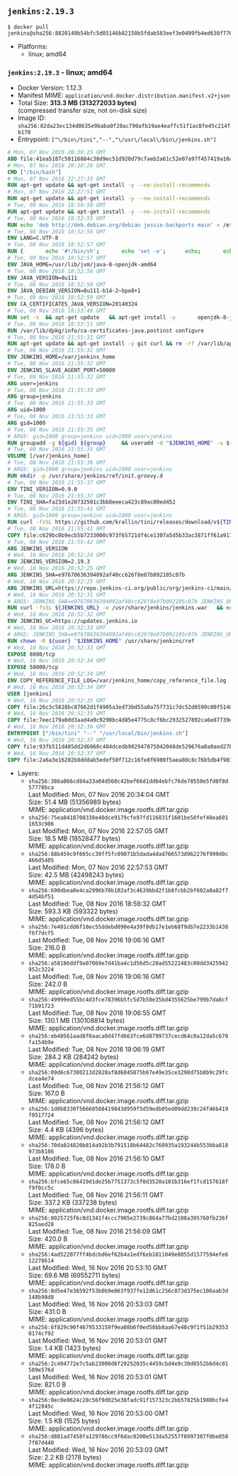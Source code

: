 ## `jenkins:2.19.3`

```console
$ docker pull jenkins@sha256:8820149b54bfc5d05146b82150b5fdab583eef3e0499fb4ed630f77647a42942
```

-	Platforms:
	-	linux; amd64

### `jenkins:2.19.3` - linux; amd64

-	Docker Version: 1.12.3
-	Manifest MIME: `application/vnd.docker.distribution.manifest.v2+json`
-	Total Size: **313.3 MB (313272033 bytes)**  
	(compressed transfer size, not on-disk size)
-	Image ID: `sha256:82da23ec134d0635e9baba0f20ac790afb19ae4eaffc51f1ac8fe45c214fb170`
-	Entrypoint: `["\/bin\/tini","--","\/usr\/local\/bin\/jenkins.sh"]`

```dockerfile
# Mon, 07 Nov 2016 20:30:25 GMT
ADD file:41ea5187c50116884c38d9ec51d920d79cfaeb2a61c52e07a97f457419a10a4f in / 
# Mon, 07 Nov 2016 20:30:26 GMT
CMD ["/bin/bash"]
# Mon, 07 Nov 2016 22:27:33 GMT
RUN apt-get update && apt-get install -y --no-install-recommends 		ca-certificates 		curl 		wget 	&& rm -rf /var/lib/apt/lists/*
# Mon, 07 Nov 2016 22:27:51 GMT
RUN apt-get update && apt-get install -y --no-install-recommends 		bzr 		git 		mercurial 		openssh-client 		subversion 				procps 	&& rm -rf /var/lib/apt/lists/*
# Tue, 08 Nov 2016 18:50:58 GMT
RUN apt-get update && apt-get install -y --no-install-recommends 		bzip2 		unzip 		xz-utils 	&& rm -rf /var/lib/apt/lists/*
# Tue, 08 Nov 2016 18:52:55 GMT
RUN echo 'deb http://deb.debian.org/debian jessie-backports main' > /etc/apt/sources.list.d/jessie-backports.list
# Tue, 08 Nov 2016 18:52:56 GMT
ENV LANG=C.UTF-8
# Tue, 08 Nov 2016 18:52:57 GMT
RUN { 		echo '#!/bin/sh'; 		echo 'set -e'; 		echo; 		echo 'dirname "$(dirname "$(readlink -f "$(which javac || which java)")")"'; 	} > /usr/local/bin/docker-java-home 	&& chmod +x /usr/local/bin/docker-java-home
# Tue, 08 Nov 2016 18:52:57 GMT
ENV JAVA_HOME=/usr/lib/jvm/java-8-openjdk-amd64
# Tue, 08 Nov 2016 18:52:58 GMT
ENV JAVA_VERSION=8u111
# Tue, 08 Nov 2016 18:52:58 GMT
ENV JAVA_DEBIAN_VERSION=8u111-b14-2~bpo8+1
# Tue, 08 Nov 2016 18:52:59 GMT
ENV CA_CERTIFICATES_JAVA_VERSION=20140324
# Tue, 08 Nov 2016 18:53:49 GMT
RUN set -x 	&& apt-get update 	&& apt-get install -y 		openjdk-8-jdk="$JAVA_DEBIAN_VERSION" 		ca-certificates-java="$CA_CERTIFICATES_JAVA_VERSION" 	&& rm -rf /var/lib/apt/lists/* 	&& [ "$JAVA_HOME" = "$(docker-java-home)" ]
# Tue, 08 Nov 2016 18:53:51 GMT
RUN /var/lib/dpkg/info/ca-certificates-java.postinst configure
# Tue, 08 Nov 2016 21:55:31 GMT
RUN apt-get update && apt-get install -y git curl && rm -rf /var/lib/apt/lists/*
# Tue, 08 Nov 2016 21:55:32 GMT
ENV JENKINS_HOME=/var/jenkins_home
# Tue, 08 Nov 2016 21:55:32 GMT
ENV JENKINS_SLAVE_AGENT_PORT=50000
# Tue, 08 Nov 2016 21:55:32 GMT
ARG user=jenkins
# Tue, 08 Nov 2016 21:55:33 GMT
ARG group=jenkins
# Tue, 08 Nov 2016 21:55:33 GMT
ARG uid=1000
# Tue, 08 Nov 2016 21:55:33 GMT
ARG gid=1000
# Tue, 08 Nov 2016 21:55:35 GMT
# ARGS: gid=1000 group=jenkins uid=1000 user=jenkins
RUN groupadd -g ${gid} ${group}     && useradd -d "$JENKINS_HOME" -u ${uid} -g ${gid} -m -s /bin/bash ${user}
# Tue, 08 Nov 2016 21:55:35 GMT
VOLUME [/var/jenkins_home]
# Tue, 08 Nov 2016 21:55:36 GMT
# ARGS: gid=1000 group=jenkins uid=1000 user=jenkins
RUN mkdir -p /usr/share/jenkins/ref/init.groovy.d
# Tue, 08 Nov 2016 21:55:37 GMT
ENV TINI_VERSION=0.9.0
# Tue, 08 Nov 2016 21:55:37 GMT
ENV TINI_SHA=fa23d1e20732501c3bb8eeeca423c89ac80ed452
# Tue, 08 Nov 2016 21:55:41 GMT
# ARGS: gid=1000 group=jenkins uid=1000 user=jenkins
RUN curl -fsSL https://github.com/krallin/tini/releases/download/v${TINI_VERSION}/tini-static -o /bin/tini && chmod +x /bin/tini   && echo "$TINI_SHA  /bin/tini" | sha1sum -c -
# Tue, 08 Nov 2016 21:55:41 GMT
COPY file:c629bc0b9ecb5b7233000c973f65721df4ce1307a5d5b33ac3871ff61a9172ff in /usr/share/jenkins/ref/init.groovy.d/tcp-slave-agent-port.groovy 
# Tue, 08 Nov 2016 21:55:42 GMT
ARG JENKINS_VERSION
# Wed, 16 Nov 2016 20:52:24 GMT
ENV JENKINS_VERSION=2.19.3
# Wed, 16 Nov 2016 20:52:25 GMT
ARG JENKINS_SHA=e97670636394092af40cc626f8e07b092105c07b
# Wed, 16 Nov 2016 20:52:25 GMT
ARG JENKINS_URL=https://repo.jenkins-ci.org/public/org/jenkins-ci/main/jenkins-war/2.19.3/jenkins-war-2.19.3.war
# Wed, 16 Nov 2016 20:52:31 GMT
# ARGS: JENKINS_SHA=e97670636394092af40cc626f8e07b092105c07b JENKINS_URL=https://repo.jenkins-ci.org/public/org/jenkins-ci/main/jenkins-war/2.19.3/jenkins-war-2.19.3.war gid=1000 group=jenkins uid=1000 user=jenkins
RUN curl -fsSL ${JENKINS_URL} -o /usr/share/jenkins/jenkins.war   && echo "${JENKINS_SHA}  /usr/share/jenkins/jenkins.war" | sha1sum -c -
# Wed, 16 Nov 2016 20:52:32 GMT
ENV JENKINS_UC=https://updates.jenkins.io
# Wed, 16 Nov 2016 20:52:33 GMT
# ARGS: JENKINS_SHA=e97670636394092af40cc626f8e07b092105c07b JENKINS_URL=https://repo.jenkins-ci.org/public/org/jenkins-ci/main/jenkins-war/2.19.3/jenkins-war-2.19.3.war gid=1000 group=jenkins uid=1000 user=jenkins
RUN chown -R ${user} "$JENKINS_HOME" /usr/share/jenkins/ref
# Wed, 16 Nov 2016 20:52:33 GMT
EXPOSE 8080/tcp
# Wed, 16 Nov 2016 20:52:34 GMT
EXPOSE 50000/tcp
# Wed, 16 Nov 2016 20:52:34 GMT
ENV COPY_REFERENCE_FILE_LOG=/var/jenkins_home/copy_reference_file.log
# Wed, 16 Nov 2016 20:52:34 GMT
USER [jenkins]
# Wed, 16 Nov 2016 20:52:35 GMT
COPY file:26c3c5818bc87662d1f4905a3ed73bd55a0a75f731c7dc52d0599c00f51408e9 in /usr/local/bin/jenkins-support 
# Wed, 16 Nov 2016 20:52:35 GMT
COPY file:7eec179a0dd3aad4a9c9290bc4d85e4775c8cf6bc2932527892ca6e87739e474 in /usr/local/bin/jenkins.sh 
# Wed, 16 Nov 2016 20:52:36 GMT
ENTRYPOINT ["/bin/tini" "--" "/usr/local/bin/jenkins.sh"]
# Wed, 16 Nov 2016 20:52:37 GMT
COPY file:93fb511d485dd2d6060c484dcedb902947875042048de529676a0a0aed27b5a3 in /usr/local/bin/plugins.sh 
# Wed, 16 Nov 2016 20:52:37 GMT
COPY file:2a6a3e16202b8dddab5edef50f712c16fe8f6980f5aea80c8c76b5db4f903913 in /usr/local/bin/install-plugins.sh 
```

-	Layers:
	-	`sha256:386a066cd84a33a04d560c42bef66d1dd64ebfc76de78550e5fd0f8d57778bca`  
		Last Modified: Mon, 07 Nov 2016 20:34:04 GMT  
		Size: 51.4 MB (51356989 bytes)  
		MIME: application/vnd.docker.image.rootfs.diff.tar.gzip
	-	`sha256:75ea8418708338e40dce9179cfe97fd116831f1601be50fef48ea6011653c986`  
		Last Modified: Mon, 07 Nov 2016 22:57:05 GMT  
		Size: 18.5 MB (18528477 bytes)  
		MIME: application/vnd.docker.image.rootfs.diff.tar.gzip
	-	`sha256:88b459c9f665cc39ff5fc09071b5dada4dad766573d962276f999d0c466d5405`  
		Last Modified: Mon, 07 Nov 2016 22:57:53 GMT  
		Size: 42.5 MB (42498243 bytes)  
		MIME: application/vnd.docker.image.rootfs.diff.tar.gzip
	-	`sha256:690dbea0e4ca2996b70b102af3c4639bbd2f1b8fcbb2bf602a0a82f74d54bf51`  
		Last Modified: Tue, 08 Nov 2016 18:59:32 GMT  
		Size: 593.3 KB (593322 bytes)  
		MIME: application/vnd.docker.image.rootfs.diff.tar.gzip
	-	`sha256:7e401cdd6f18ec55ddebd090e4a39f0db17e1eb68f9db7e2233b1438f6f7dcf5`  
		Last Modified: Tue, 08 Nov 2016 19:06:16 GMT  
		Size: 216.0 B  
		MIME: application/vnd.docker.image.rootfs.diff.tar.gzip
	-	`sha256:a58186ddf9a07069e7d41ba4c1d56d5c20ad55222483c80dd3425942952c3224`  
		Last Modified: Tue, 08 Nov 2016 19:06:16 GMT  
		Size: 242.0 B  
		MIME: application/vnd.docker.image.rootfs.diff.tar.gzip
	-	`sha256:49999ed55bc4d3fce78396b5fc5d7b50e35bd4355625be799b7da8cf71b91723`  
		Last Modified: Tue, 08 Nov 2016 19:06:55 GMT  
		Size: 130.1 MB (130108814 bytes)  
		MIME: application/vnd.docker.image.rootfs.diff.tar.gzip
	-	`sha256:eb40561aad8f0aaca0d47fd663fce6d8799737cecd64c0a12da5c670fa154b9e`  
		Last Modified: Tue, 08 Nov 2016 19:06:19 GMT  
		Size: 284.2 KB (284242 bytes)  
		MIME: application/vnd.docker.image.rootfs.diff.tar.gzip
	-	`sha256:09d6c67380213d2828af8d6845875b67e49e35ce3298d75b8b9c29fcdcea4e74`  
		Last Modified: Tue, 08 Nov 2016 21:56:12 GMT  
		Size: 167.0 B  
		MIME: application/vnd.docker.image.rootfs.diff.tar.gzip
	-	`sha256:1d0b8330f56660508419043d959f5d59edb05ed09dd239c24f46b419f0517724`  
		Last Modified: Tue, 08 Nov 2016 21:56:12 GMT  
		Size: 4.4 KB (4396 bytes)  
		MIME: application/vnd.docker.image.rootfs.diff.tar.gzip
	-	`sha256:70da024820b814a92b3b791518b64482c760935a193244b553bba818973b8186`  
		Last Modified: Tue, 08 Nov 2016 21:56:10 GMT  
		Size: 178.0 B  
		MIME: application/vnd.docker.image.rootfs.diff.tar.gzip
	-	`sha256:bfce65c86419d1de25b7751373c5f0d3520a101b316ef1fcd157618ff9f0cc5c`  
		Last Modified: Tue, 08 Nov 2016 21:56:11 GMT  
		Size: 337.2 KB (337238 bytes)  
		MIME: application/vnd.docker.image.rootfs.diff.tar.gzip
	-	`sha256:8025725f6c8d1341f4ccc7905e2739c864a77bd2108a395760fb236f825aed28`  
		Last Modified: Tue, 08 Nov 2016 21:56:09 GMT  
		Size: 420.0 B  
		MIME: application/vnd.docker.image.rootfs.diff.tar.gzip
	-	`sha256:4ad522077ff4bdcbd6ef62b4a1edf6eb1811049e8055d1577594efe612278614`  
		Last Modified: Wed, 16 Nov 2016 20:53:10 GMT  
		Size: 69.6 MB (69552711 bytes)  
		MIME: application/vnd.docker.image.rootfs.diff.tar.gzip
	-	`sha256:8d5e47e36592f53b0b9e063f937fe12d61c256c073d375ec106aab3d148b98d8`  
		Last Modified: Wed, 16 Nov 2016 20:53:03 GMT  
		Size: 431.0 B  
		MIME: application/vnd.docker.image.rootfs.diff.tar.gzip
	-	`sha256:6f829c90f4679533159f9ea08b6f0ed58bb8aa67e40c9f1f51b293530174cf92`  
		Last Modified: Wed, 16 Nov 2016 20:53:01 GMT  
		Size: 1.4 KB (1423 bytes)  
		MIME: application/vnd.docker.image.rootfs.diff.tar.gzip
	-	`sha256:2c404772e7c5ab23000d6f29252035c4459cbd4e9c30d8552b6d4c01589e576d`  
		Last Modified: Wed, 16 Nov 2016 20:53:01 GMT  
		Size: 821.0 B  
		MIME: application/vnd.docker.image.rootfs.diff.tar.gzip
	-	`sha256:0ec0e0624c28c56f9d025e38fadc91f157323c2bb57825b1980bcfe44f12845c`  
		Last Modified: Wed, 16 Nov 2016 20:53:00 GMT  
		Size: 1.5 KB (1525 bytes)  
		MIME: application/vnd.docker.image.rootfs.diff.tar.gzip
	-	`sha256:d881ad7458fa129786cc9f6dac0200e513da52557f8997307f0be0587f87d440`  
		Last Modified: Wed, 16 Nov 2016 20:53:03 GMT  
		Size: 2.2 KB (2178 bytes)  
		MIME: application/vnd.docker.image.rootfs.diff.tar.gzip
